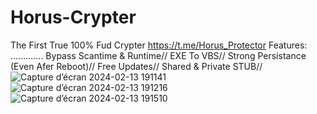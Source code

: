 # Horus-Crypter
The First True 100% Fud Crypter
https://t.me/Horus_Protector
Features: .............
Bypass Scantime & Runtime// 
EXE To VBS// 
Strong Persistance (Even Afer Reboot)// 
Free Updates// 
Shared & Private STUB//
![Capture d’écran 2024-02-13 191141](https://github.com/HorusProtector/Horus-Crypter/assets/159942840/67eaf994-9bfd-418d-8d25-cb9dda9ec8db)
![Capture d’écran 2024-02-13 191216](https://github.com/HorusProtector/Horus-Crypter/assets/159942840/36919f2d-0a70-4af4-ad8f-2e3a9ed98ef7)
![Capture d’écran 2024-02-13 191510](https://github.com/HorusProtector/Horus-Crypter/assets/159942840/f4a21011-3a1c-4a5d-9a73-5bb7d2414592)
